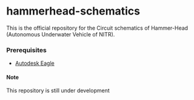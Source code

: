 # hammerhead-schematics
This is the official repository for the Circuit schematics of Hammer-Head (Autonomous Underwater Vehicle of NITR).

### Prerequisites
- [Autodesk Eagle](https://www.autodesk.com/products/eagle/overview)

#### Note
This repository is still under development
